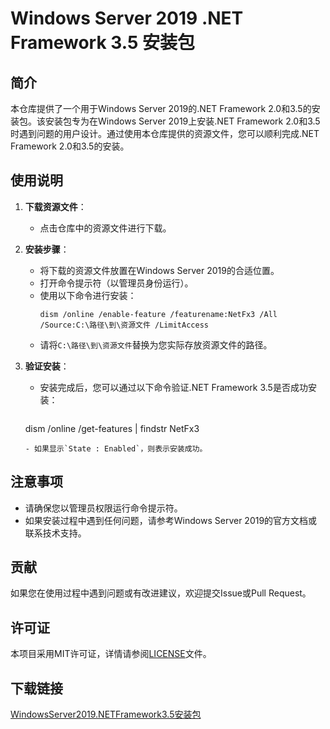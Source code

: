 # Windows Server 2019 .NET Framework 3.5 安装包

## 简介

本仓库提供了一个用于Windows Server 2019的.NET Framework 2.0和3.5的安装包。该安装包专为在Windows Server 2019上安装.NET Framework 2.0和3.5时遇到问题的用户设计。通过使用本仓库提供的资源文件，您可以顺利完成.NET Framework 2.0和3.5的安装。

## 使用说明

1. **下载资源文件**：
   - 点击仓库中的资源文件进行下载。

2. **安装步骤**：
   - 将下载的资源文件放置在Windows Server 2019的合适位置。
   - 打开命令提示符（以管理员身份运行）。
   - 使用以下命令进行安装：
     ```shell
     dism /online /enable-feature /featurename:NetFx3 /All /Source:C:\路径\到\资源文件 /LimitAccess
     ```
   - 请将`C:\路径\到\资源文件`替换为您实际存放资源文件的路径。

3. **验证安装**：
   - 安装完成后，您可以通过以下命令验证.NET Framework 3.5是否成功安装：
     ```shell
    dism /online /get-features | findstr NetFx3
     ```
   - 如果显示`State : Enabled`，则表示安装成功。

## 注意事项

- 请确保您以管理员权限运行命令提示符。
- 如果安装过程中遇到任何问题，请参考Windows Server 2019的官方文档或联系技术支持。

## 贡献

如果您在使用过程中遇到问题或有改进建议，欢迎提交Issue或Pull Request。

## 许可证

本项目采用MIT许可证，详情请参阅[LICENSE](LICENSE)文件。

## 下载链接

[WindowsServer2019.NETFramework3.5安装包](https://pan.quark.cn/s/d44c14ece589)